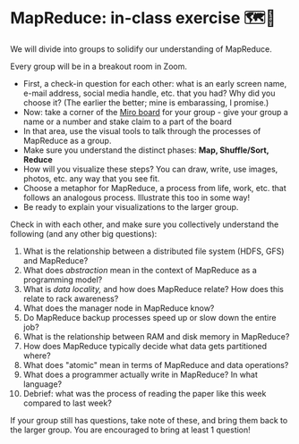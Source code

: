 # MapReduce: in-class exercise 🗺️🔎

We will divide into groups to solidify our understanding of MapReduce. 

Every group will be in a breakout room in Zoom. 
- First, a check-in question for each other: what is an early screen name, e-mail address, social media handle, etc. that you had? Why did you choose it? (The earlier the better; mine is embarassing, I promise.)
- Now: take a corner of the [Miro board](https://miro.com/app/board/uXjVNtAPTKw=/) for your group - give your group a name or a number and stake claim to a part of the board
- In that area, use the visual tools to talk through the processes of MapReduce as a group.
- Make sure you understand the distinct phases: **Map, Shuffle/Sort, Reduce**
- How will you visualize these steps? You can draw, write, use images, photos, etc. any way that you see fit.
- Choose a metaphor for MapReduce, a process from life, work, etc. that follows an analogous process. Illustrate this too in some way!
- Be ready to explain your visualizations to the larger group.

Check in with each other, and make sure you collectively understand the following (and any other big questions):

1. What is the relationship between a distributed file system (HDFS, GFS) and MapReduce?
2. What does *abstraction* mean in the context of MapReduce as a programming model?
3. What is *data locality,* and how does MapReduce relate? How does this relate to rack awareness?
4. What does the manager node in MapReduce know?
5. Do MapReduce backup processes speed up or slow down the entire job?
6. What is the relationship between RAM and disk memory in MapReduce?
7. How does MapReduce typically decide what data gets partitioned where?
8. What does "atomic" mean in terms of MapReduce and data operations?
9. What does a programmer actually write in MapReduce? In what language?
10. Debrief: what was the process of reading the paper like this week compared to last week?

If your group still has questions, take note of these, and bring them back to the larger group. You are encouraged to bring at least 1 question!
